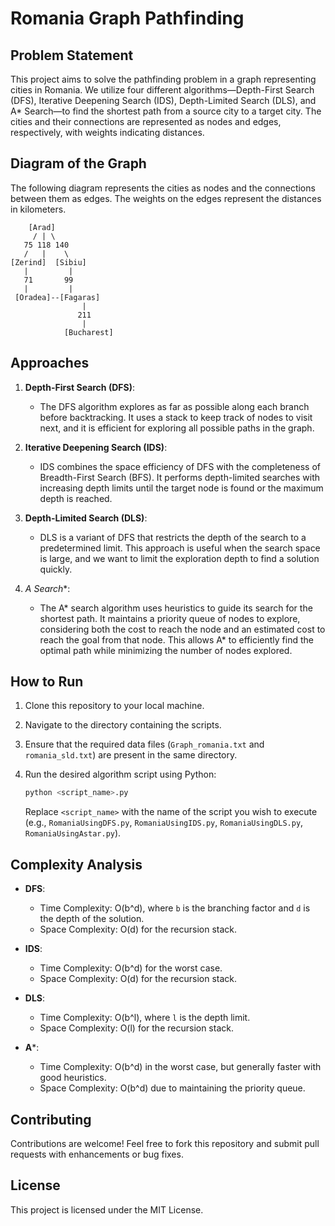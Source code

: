 # Romania Graph Pathfinding

## Problem Statement

This project aims to solve the pathfinding problem in a graph representing cities in Romania. We utilize four different algorithms—Depth-First Search (DFS), Iterative Deepening Search (IDS), Depth-Limited Search (DLS), and A* Search—to find the shortest path from a source city to a target city. The cities and their connections are represented as nodes and edges, respectively, with weights indicating distances.

## Diagram of the Graph

The following diagram represents the cities as nodes and the connections between them as edges. The weights on the edges represent the distances in kilometers.

```
    [Arad]
     / | \
   75 118 140
   /   |    \
[Zerind]  [Sibiu]
   |         |
   71       99
   |         |
 [Oradea]--[Fagaras]
                |
               211
                |
            [Bucharest]
```

## Approaches

1. **Depth-First Search (DFS)**:
   - The DFS algorithm explores as far as possible along each branch before backtracking. It uses a stack to keep track of nodes to visit next, and it is efficient for exploring all possible paths in the graph.
   
2. **Iterative Deepening Search (IDS)**:
   - IDS combines the space efficiency of DFS with the completeness of Breadth-First Search (BFS). It performs depth-limited searches with increasing depth limits until the target node is found or the maximum depth is reached.

3. **Depth-Limited Search (DLS)**:
   - DLS is a variant of DFS that restricts the depth of the search to a predetermined limit. This approach is useful when the search space is large, and we want to limit the exploration depth to find a solution quickly.

4. **A* Search**:
   - The A* search algorithm uses heuristics to guide its search for the shortest path. It maintains a priority queue of nodes to explore, considering both the cost to reach the node and an estimated cost to reach the goal from that node. This allows A* to efficiently find the optimal path while minimizing the number of nodes explored.

## How to Run

1. Clone this repository to your local machine.
2. Navigate to the directory containing the scripts.
3. Ensure that the required data files (`Graph_romania.txt` and `romania_sld.txt`) are present in the same directory.
4. Run the desired algorithm script using Python:

   ```bash
   python <script_name>.py
   ```

   Replace `<script_name>` with the name of the script you wish to execute (e.g., `RomaniaUsingDFS.py`, `RomaniaUsingIDS.py`, `RomaniaUsingDLS.py`, `RomaniaUsingAstar.py`).

## Complexity Analysis

- **DFS**: 
  - Time Complexity: O(b^d), where `b` is the branching factor and `d` is the depth of the solution.
  - Space Complexity: O(d) for the recursion stack.

- **IDS**:
  - Time Complexity: O(b^d) for the worst case.
  - Space Complexity: O(d) for the recursion stack.

- **DLS**:
  - Time Complexity: O(b^l), where `l` is the depth limit.
  - Space Complexity: O(l) for the recursion stack.

- **A***:
  - Time Complexity: O(b^d) in the worst case, but generally faster with good heuristics.
  - Space Complexity: O(b^d) due to maintaining the priority queue.

## Contributing

Contributions are welcome! Feel free to fork this repository and submit pull requests with enhancements or bug fixes.

## License

This project is licensed under the MIT License.
